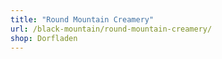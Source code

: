 ```yaml
---
title: "Round Mountain Creamery"
url: /black-mountain/round-mountain-creamery/
shop: Dorfladen
---
```

